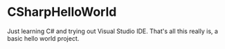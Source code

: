 # CSharpHelloWorld

Just learning C# and trying out Visual Studio IDE. That's all this really is, a basic hello world project. 
